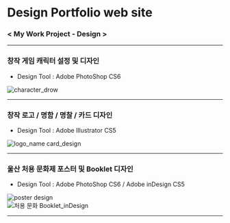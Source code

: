 # Design Portfolio web site
   
### **< My Work Project - Design >**   
* * *   
### **창작 게임 캐릭터 설정 및 디자인**   
* Design Tool : Adobe PhotoShop CS6   
   
![character_drow](https://user-images.githubusercontent.com/110509005/208897110-12a89e98-1e69-4861-b1a4-9dff69c798b1.jpg)   
* * *
### 창작 로고 / 명함 / 명찰 / 카드 디자인
* Design Tool : Adobe Illustrator CS5   

![logo_name card_design](https://user-images.githubusercontent.com/110509005/208897990-21a58bc7-1e71-4cf8-b7ee-b2887391d2d8.jpeg)   
* * *   
### 울산 처용 문화제 포스터 및 Booklet 디자인       
* Design Tool : Adobe PhotoShop CS6 / Adobe inDesign CS5  
    
![poster design](https://user-images.githubusercontent.com/110509005/208898478-7a78f3e4-bf5c-410a-8c07-8cc20c7cdb7c.jpg)   
![처용 문화 Booklet_inDesign](https://user-images.githubusercontent.com/110509005/208899271-d71ee833-98dd-4321-a439-72f57bef2642.jpeg)   
* * *

